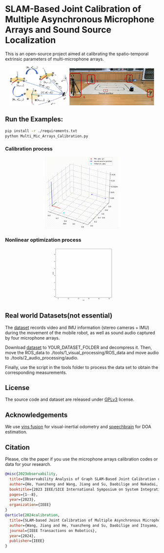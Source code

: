# SLAM-Based Joint Calibration of Multiple Asynchronous Microphone Arrays and Sound Source Localization
This is an open-source project aimed at calibrating the spatio-temporal extrinsic parameters of multi-microphone arrays.

<div align="center">
    <img src="fig/framework.jpg" width = 38% >
    <img src="fig/Realworld.jpg" width = 55% >
</div>

## Run the Examples:
```bash
pip install -r ./requirements.txt
python Multi_Mic_Arrays_Calibration.py
```
### Calibration process
<div align="center">
    <img src="fig/calibration_process.gif" width = 48% >
</div>

### Nonlinear optimization process

<div align="center">
    <img src="fig/iteration.gif" width = 40% >
</div>

## Real world Datasets(not essential)
The [dataset](https://pan.baidu.com/s/1rnOPAfSz1G1ROJz8OHQ7Nw?pwd=MCAL) records video and IMU information (stereo cameras + IMU) during the movement of the mobile robot, as well as sound audio captured by four microphone arrays.

Download [dataset](https://pan.baidu.com/s/1rnOPAfSz1G1ROJz8OHQ7Nw?pwd=MCAL) to YOUR_DATASET_FOLDER and decompress it. Then, move the ROS_data to ./tools/1_visual_processing/ROS_data and move audio to ./tools/2_audio_processing/audio.

Finally, use the script in the tools folder to process the data set to obtain the corresponding measurements.
## License
The source code and dataset are released under [GPLv3](http://www.gnu.org/licenses/) license.
## Acknowledgements
We use [vins fusion](https://github.com/HKUST-Aerial-Robotics/VINS-Fusion) for visual-inertial odometry and [speechbrain](https://github.com/speechbrain/speechbrain) for DOA estimation.
## Citation
Please, cite the paper if you use the microphone arrays calibration codes or data for your research.

```bibtex
@misc{2023observability,
  title={Observability Analysis of Graph SLAM-Based Joint Calibration of Multiple Microphone Arrays and Sound Source Localization},
  author={He, Yuanzheng and Wang, Jiang and Su, Daobilige and Nakadai, Kazuhiro and Wu, Junfeng and Huang, Shoudong and Li, Youfu and Kong, He},
  booktitle={2023 IEEE/SICE International Symposium on System Integration (SII)},
  pages={1--8},
  year={2023},
  organization={IEEE}
}
@article{2024calibration,
  title={SLAM-based Joint Calibration of Multiple Asynchronous Microphone Arrays and Sound Source Localization},
  author={Wang, Jiang and He, Yuanzheng and Su, Daobilige and Itoyama, Katsutoshi and Nakadai, Kazuhiro and Wu, Junfeng and Huang, Shoudong and Li, Youfu and Kong, He},
  journal={IEEE Transactions on Robotics},
  year={2024},
  publisher={IEEE}
}
```
